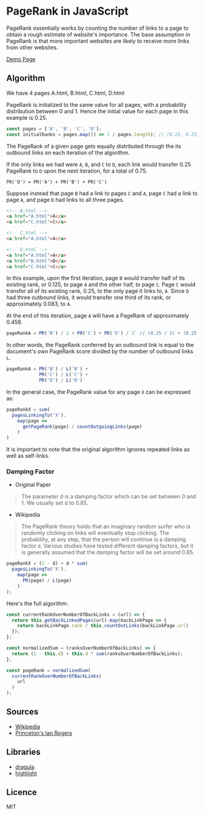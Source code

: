 # PageRank in JavaScript

PageRank essentially works by counting the number of links to a page to obtain a rough estimate of website's importance.
The base assumption in PageRank is that more important websites are likely to receive more links from other websites.

[Demo Page](https://nem035.github.io/page-rank-fun/)

## Algorithm

We have 4 pages A.html, B.html, C.html, D.html

PageRank is initialized to the same value for all pages, with a probability distribution between 0 and 1. Hence the initial value for each page in this example is 0.25.

```js
const pages = ['A', 'B', 'C', 'D'];
const initialRanks = pages.map(() => 1 / pages.length); // [0.25, 0.25, 0.25, 0.25]
```

The PageRank of a given page gets equally distributed through the its outbound links on each iteration of the algorithm.

If the only links we had were `A`, `B`, and `C` to `D`, each link would transfer 0.25 PageRank to `D` upon the next iteration, for a total of 0.75.

`PR('D') = PR('A') + PR('B') + PR('C')`

Suppose instead that page `B` had a link to pages `C` and `A`, page `C` had a link to page `A`, and page `D` had links to all three pages.

```html
<!-- B.html -->
<a href="A.html">A</a>
<a href="C.html">C</a>

<!-- C.html -->
<a href="A.html">A</a>

<!-- D.html -->
<a href="A.html">A</a>
<a href="B.html">B</a>
<a href="C.html">C</a>
```

In this example, upon the first iteration, page `B` would transfer half of its existing rank, or 0.125, to page `A` and the other half, to page `C`. Page `C` would transfer all of its existing rank, 0.25, to the only page it links to, `A`. Since `D` had three outbound links, it would transfer one third of its rank, or approximately 0.083, to `A`.

At the end of this iteration, page `A` will have a PageRank of approximately 0.458.

```js
pageRankA = PR('B') / 2 + PR('C') + PR('D') / 3` // (0.25 / 2) + (0.25 / 1) + (0.25 / 3) ~= 0.458
```

In other words, the PageRank conferred by an outbound link is equal to the document's own PageRank score divided by the number of outbound links `L`.

```js
pageRankA = PR('B') / L('B') +
            PR('C') / L('C') +
            PR('D') / L('D')`
```

In the general case, the PageRank value for any page `X` can be expressed as:

```js
pageRankX = sum(
  pagesLinkingTo('X').
    map(page =>
      getPageRank(page) / countOutgoingLinks(page)
    )
)
```

It is important to note that the original algorithm ignores repeated links as well as self-links.

### Damping Factor

- Original Paper

> The parameter d is a damping factor which can be set between 0 and 1. We usually set d to 0.85.

- Wikipedia

> The PageRank theory holds that an imaginary random surfer who is randomly clicking on links will eventually stop clicking. The probability, at any step, that the person will continue is a damping factor `d`. Various studies have tested different damping factors, but it is generally assumed that the damping factor will be set around 0.85.

```js
pageRankX = (1 - d) + d * sum(
  pagesLinkingTo('X').
    map(page =>
      PR(page) / L(page)
    )
);
```

Here's the full algorithm:

```js
const currentRankOverNumberOfBackLinks = (url) => {
  return this.getBackLinkedPages(url).map(backLinkPage => {
    return backLinkPage.rank / this.countOutLinks(backLinkPage.url)
  });
};

const normalizedSum = (ranksOverNumberOfBackLinks) => {
  return (1 - this.d) + this.d * sum(ranksOverNumberOfBackLinks);
};

const pageRank = normalizedSum(
  currentRankOverNumberOfBackLinks(
    url
  )
);
```

## Sources

- [Wikipedia](https://en.wikipedia.org/wiki/PageRank)
- [Princeton's Ian Rogers](http://www.cs.princeton.edu/~chazelle/courses/BIB/pagerank.htm)

## Libraries

- [dragula](https://github.com/bevacqua/dragula)
- [highlight](https://github.com/isagalaev/highlight.js)

## Licence

MIT